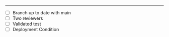 --------------------------------------------------------------------------------

- [ ] Branch up to date with main
- [ ] Two reviewers
- [ ] Validated test
- [ ] Deployment Condition
